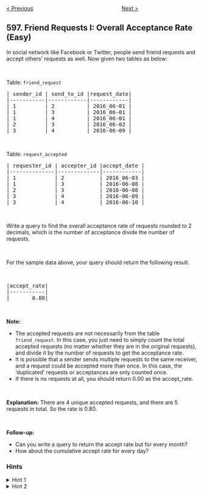 <!--|This file generated by command(leetcode description); DO NOT EDIT.    |-->
<!--+----------------------------------------------------------------------+-->
<!--|@author    Openset <openset.wang@gmail.com>                           |-->
<!--|@link      https://github.com/openset                                 |-->
<!--|@home      https://github.com/openset/leetcode                        |-->
<!--+----------------------------------------------------------------------+-->

[< Previous](https://github.com/openset/leetcode/tree/master/problems/classes-more-than-5-students "Classes More Than 5 Students")
　　　　　　　　　　　　　　　　
[Next >](https://github.com/openset/leetcode/tree/master/problems/range-addition-ii "Range Addition II")

## 597. Friend Requests I: Overall Acceptance Rate (Easy)

In social network like Facebook or Twitter, people send friend requests and accept others&rsquo; requests as well. Now given two tables as below:
<p>&nbsp;</p>
Table: <code>friend_request</code>

<pre>
| sender_id | send_to_id |request_date|
|-----------|------------|------------|
| 1         | 2          | 2016_06-01 |
| 1         | 3          | 2016_06-01 |
| 1         | 4          | 2016_06-01 |
| 2         | 3          | 2016_06-02 |
| 3         | 4          | 2016-06-09 |
</pre>

<p>&nbsp;</p>
Table: <code>request_accepted</code>

<pre>
| requester_id | accepter_id |accept_date |
|--------------|-------------|------------|
| 1            | 2           | 2016_06-03 |
| 1            | 3           | 2016-06-08 |
| 2            | 3           | 2016-06-08 |
| 3            | 4           | 2016-06-09 |
| 3            | 4           | 2016-06-10 |
</pre>

<p>&nbsp;</p>
Write a query to find the overall acceptance rate of requests rounded to 2 decimals, which is the number of acceptance divide the number of requests.

<p>&nbsp;</p>
For the sample data above, your query should return the following result.

<p>&nbsp;</p>

<pre>
|accept_rate|
|-----------|
|       0.80|
</pre>

<p>&nbsp;</p>
<b>Note:</b>

<ul>
	<li>The accepted requests are not necessarily from the table <code>friend_request</code>. In this case, you just need to simply count the total accepted requests (no matter whether they are in the original requests), and divide it by the number of requests to get the acceptance rate.</li>
	<li>It is possible that a sender sends multiple requests to the same receiver, and a request could be accepted more than once. In this case, the &lsquo;duplicated&rsquo; requests or acceptances are only counted once.</li>
	<li>If there is no requests at all, you should return 0.00 as the accept_rate.</li>
</ul>

<p>&nbsp;</p>
<b>Explanation:</b> There are 4 unique accepted requests, and there are 5 requests in total. So the rate is 0.80.

<p>&nbsp;</p>
<b>Follow-up:</b>

<ul>
	<li>Can you write a query to return the accept rate but for every month?</li>
	<li>How about the cumulative accept rate for every day?</li>
</ul>

### Hints
<details>
<summary>Hint 1</summary>
Still remember how to count the number of rows in a table?
</details>
<details>
<summary>Hint 2</summary>
What is the keyword to filter the duplicated records in a table?
</details>
